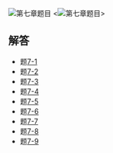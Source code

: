 ![第七章题目](https://github.com/wangxb96/C_Language_Programming/blob/master/chapter7/07ti1.jpg)
<![第七章题目](https://github.com/wangxb96/C_Language_Programming/blob/master/chapter5/05ti2.jpg)>
## 解答
- 题[7-1](https://github.com/wangxb96/C_Language_Programming/blob/master/chapter7/7-1.cpp)
- 题[7-2](https://github.com/wangxb96/C_Language_Programming/blob/master/chapter7/7-2.cpp)
- 题[7-3](https://github.com/wangxb96/C_Language_Programming/blob/master/chapter7/7-3.cpp)
- 题[7-4](https://github.com/wangxb96/C_Language_Programming/blob/master/chapter7/7-4.cpp)
- 题[7-5](https://github.com/wangxb96/C_Language_Programming/blob/master/chapter7/7-5.cpp)
- 题[7-6](https://github.com/wangxb96/C_Language_Programming/blob/master/chapter7/7-6.cpp)
- 题[7-7](https://github.com/wangxb96/C_Language_Programming/blob/master/chapter7/7-7.cpp)
- 题[7-8](https://github.com/wangxb96/C_Language_Programming/blob/master/chapter7/7-8.cpp)
- 题[7-9](https://github.com/wangxb96/C_Language_Programming/blob/master/chapter7/7-9.cpp)
